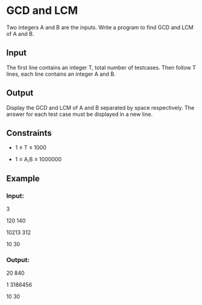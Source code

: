 # GCD and LCM

Two integers A and B are the inputs. Write a program to find GCD and LCM of A and B.

## Input

The first line contains an integer T, total number of testcases. 
Then follow T lines, each line contains an integer A and B.

## Output

Display the GCD and LCM of A and B separated by space respectively. 
The answer for each test case must be displayed in a new line.

## Constraints

- 1 ≤ T ≤ 1000

- 1 ≤ A,B ≤ 1000000

## Example

### Input:

3 

120 140

10213 312

10 30

### Output:

20 840

1 3186456

10 30
